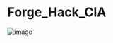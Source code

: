 # Forge_Hack_CIA

![image](https://user-images.githubusercontent.com/82836455/202260204-811c0a9e-1681-4021-9ae8-589701801312.png)
